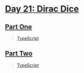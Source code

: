 # [Day 21: Dirac Dice](https://adventofcode.com/2021/day/21)

## [Part One](https://adventofcode.com/2021/day/21#part1)

> [TypeScript](/solutions/typescript/2021/21/src/p1.ts)

## [Part Two](https://adventofcode.com/2021/day/21#part2)

> [TypeScript](/solutions/typescript/2021/21/src/p2.ts)
